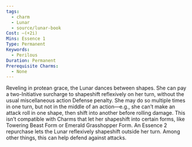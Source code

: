 ```yaml
---
tags:
  - charm
  - Lunar
  - source/lunar-book
Cost: —(+2i)
Mins: Essence 1
Type: Permanent
Keywords:
  - Perilous
Duration: Permanent
Prerequisite Charms:
  - None
---
```

Reveling in protean grace, the Lunar dances between shapes. She can pay a two-Initiative surcharge to shapeshift reflexively on her turn, without the usual miscellaneous action Defense penalty. She may do so multiple times in one turn, but not in the middle of an action—e.g., she can’t make an attack roll in one shape, then shift into another before rolling damage. This isn’t compatible with Charms that let her shapeshift into certain forms, like Towering Beast Form or Emerald Grasshopper Form. An Essence 2 repurchase lets the Lunar reflexively shapeshift outside her turn. Among other things, this can help defend against attacks.